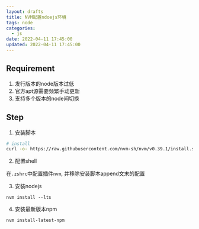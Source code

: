```yaml
---
layout: drafts
title: NVM配置ndoejs环境
tags: node
categories:
  - js
date: 2022-04-11 17:45:00
updated: 2022-04-11 17:45:00
---
```



## Requirement

1. 发行版本的node版本过低
2. 官方apt源需要频繁手动更新
3. 支持多个版本的node间切换

## Step

1. 安装脚本

```bash
# install 
curl -o- https://raw.githubusercontent.com/nvm-sh/nvm/v0.39.1/install.sh | bash

```

2. 配置shell

在`.zshrc`中配置插件`nvm`, 并移除安装脚本append文末的配置

3. 安装nodejs

```
nvm install --lts
```

4. 安装最新版本npm

```
nvm install-latest-npm
```





